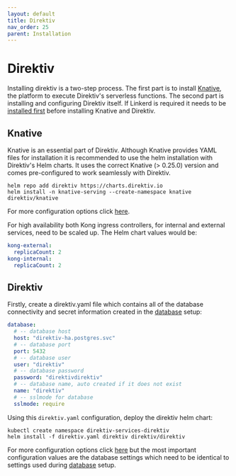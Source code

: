 ```yaml
---
layout: default
title: Direktiv
nav_order: 25
parent: Installation
---
```


# Direktiv

Installing direktiv is a two-step process. The first part is to install [Knative](https://knative.dev), the platform to execute Direktiv's serverless functions. The second part is installing and configuring Direktiv itself. If Linkerd is required it needs to be [installed first](linkerd.md) before installing Knative and Direktiv.

## Knative

Knative is an essential part of Direktiv. Although Knative provides YAML files for installation it is recommended to use the helm installation with Direktiv's Helm charts. It uses the correct Knative (> 0.25.0) version and comes pre-configured to work seamlessly with Direktiv.

```console
helm repo add direktiv https://charts.direktiv.io
helm install -n knative-serving --create-namespace knative direktiv/knative
```

For more configuration options click [here](https://github.com/direktiv/direktiv/tree/main/kubernetes/charts/knative).

For high availability both Kong ingress controllers, for internal and external services, need to be scaled up. The Helm chart values would be:

```yaml
kong-external:
  replicaCount: 2
kong-internal:
  replicaCount: 2
```

## Direktiv

Firstly, create a direktiv.yaml file which contains all of the database connectivity and secret information created in the [database](database.html) setup:
```yaml
database:
  # -- database host
  host: "direktiv-ha.postgres.svc"
  # -- database port
  port: 5432
  # -- database user
  user: "direktiv"
  # -- database password
  password: "direktivdirektiv"
  # -- database name, auto created if it does not exist
  name: "direktiv"
  # -- sslmode for database
  sslmode: require
```

Using this ```direktiv.yaml``` configuration, deploy the direktiv helm chart:

```shell
kubectl create namespace direktiv-services-direktiv
helm install -f direktiv.yaml direktiv direktiv/direktiv
```

For more configuration options click [here](https://github.com/direktiv/direktiv/tree/main/kubernetes/charts/direktiv) but the most important configuration values are the database settings which need to be identical to settings used during [database](database.html) setup.
